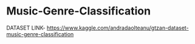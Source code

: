 # Music-Genre-Classification

DATASET LINK- https://www.kaggle.com/andradaolteanu/gtzan-dataset-music-genre-classification
